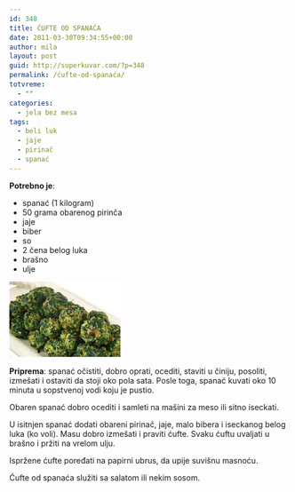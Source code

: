 ```yaml
---
id: 348
title: ĆUFTE OD SPANAĆA
date: 2011-03-30T09:34:55+00:00
author: mila
layout: post
guid: http://superkuvar.com/?p=348
permalink: /ćufte-od-spanaća/
totvreme:
  - ""
categories:
  - jela bez mesa
tags:
  - beli luk
  - jaje
  - pirinač
  - spanać
---
```

**Potrebno je**:

  * spanać (1 kilogram)
  * 50 grama obarenog pirinča
  * jaje
  * biber
  * so
  * 2 čena belog luka
  * brašno
  * ulje

<img class="alignnone size-full wp-image-683" title="cufteodspanaca" src="/wp-content/uploads/2011/03/cufteodspanaca.jpg" alt="" width="200" height="136" /> 

**Priprema**: spanać očistiti, dobro oprati, ocediti, staviti u činiju, posoliti, izmešati i ostaviti da stoji oko pola sata. Posle toga, spanać kuvati oko 10 minuta u sopstvenoj vodi koju je pustio.

Obaren spanać dobro ocediti i samleti na mašini za meso ili sitno iseckati.

U isitnjen spanać dodati obareni pirinač, jaje, malo bibera i iseckanog belog luka (ko voli). Masu dobro izmešati i praviti ćufte. Svaku ćuftu uvaljati u brašno i pržiti na vrelom ulju.

Ispržene ćufte poređati na papirni ubrus, da upije suvišnu masnoću.

Ćufte od spanaća služiti sa salatom ili nekim sosom.
